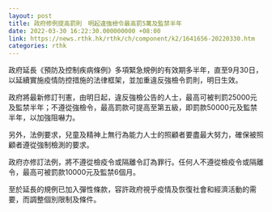 ```yaml
---
layout: post
title: 政府修例提高罰則　明起違強檢令最高罰5萬及監禁半年
date: 2022-03-30 16:22:30.000000000 +08:00
link: https://news.rthk.hk/rthk/ch/component/k2/1641656-20220330.htm
categories: rthk
---
```


政府延長《預防及控制疾病條例》多項緊急規例的有效期多半年，直至9月30日，以延續實施疫情防控措施的法律框架，並加重違反強檢令罰則，明日生效。

政府將最新修訂刊憲，由明日起，違反強檢公告的人士，最高可被判罰25000元及監禁半年；不遵從強檢令，最高罰款可提高至第五級，即罰款50000元及監禁半年，以加強阻嚇力。

另外，法例要求，兒童及精神上無行為能力人士的照顧者要盡最大努力，確保被照顧者遵從強制檢測的要求。

政府亦修訂法例，將不遵從檢疫令或隔離令訂為罪行。任何人不遵從檢疫令或隔離令，最高可被罰款10000元及監禁6個月。

至於延長的規例已加入彈性條款，容許政府視乎疫情及恢復社會和經濟活動的需要，而調整個別限制及條件。
